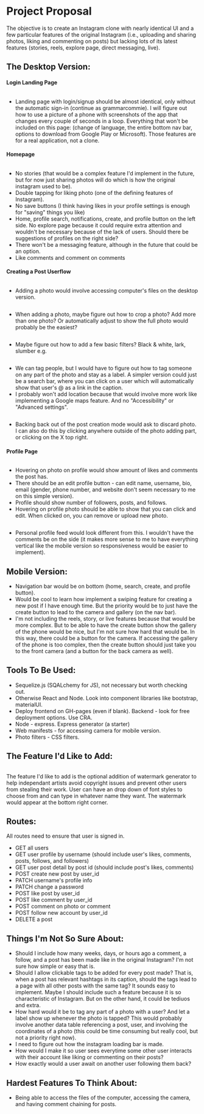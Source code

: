 # Project Proposal  

The objective is to create an Instagram clone with nearly identical UI and a few particular features of the original Instagram (i.e., uploading and sharing photos, liking and commenting on posts) but lacking lots of its latest features (stories, reels, explore page, direct messaging, live). 

## The Desktop Version: 

#### Login Landing Page

<img src='./project-proposal-photos/Screenshot (119).png' alt=''>

* Landing page with login/signup should be almost identical, only without the automatic sign-in (continue as grammarcommie). I will figure out how to use a picture of a phone with screenshots of the app that changes every couple of seconds in a loop. Everything that won't be included on this page: (change of language, the entire bottom nav bar, options to download from Google Play or Microsoft). Those features are for a real application, not a clone.

#### Homepage 

<img src='./project-proposal-photos/Screenshot (110).png' alt=''>

* No stories (that would be a complex feature I'd implement in the future, but for now just sharing photos will do which is how the original instagram used to be).
* Double tapping for liking photo (one of the defining features of Instagram).
* No save buttons (I think having likes in your profile settings is enough for "saving" things you like)
* Home, profile search, notifications, create, and profile button on the left side. No explore page because it could require extra attention and wouldn't be necessary because of the lack of users. Should there be suggestions of profiles on the right side?
* There won't be a messaging feature, although in the future that could be an option. 
* Like comments and comment on comments

#### Creating a Post Userflow

<img src='./project-proposal-photos/Screenshot (107).png' alt=''>

* Adding a photo would involve accessing computer's files on the desktop version.

<img src='./project-proposal-photos/Screenshot (114).png' alt=''>

* When adding a photo, maybe figure out how to crop a photo? Add more than one photo? Or automatically adjust to show the full photo would probably be the easiest?

<img src='./project-proposal-photos/Screenshot (115).png' alt=''>

* Maybe figure out how to add a few basic filters? Black & white, lark, slumber e.g.

<img src='./project-proposal-photos/Screenshot (116).png' alt=''>

* We can tag people, but I would have to figure out how to tag someone on any part of the photo and stay as a label. A simpler version could just be a search bar, where you can click on a user which will automatically show that user's @ as a link in the caption. 
* I probably won't add location because that would involve more work like implementing a Google maps feature. And no "Accessibility" or "Advanced settings".

<img src='./project-proposal-photos/Screenshot (117).png' alt=''>

* Backing back out of the post creation mode would ask to discard photo. I can also do this by clicking anywhere outside of the photo adding part, or clicking on the X top right.

#### Profile Page

<img src='./project-proposal-photos/Screenshot (111).png' alt=''>

* Hovering on photo on profile would show amount of likes and comments the post has.
* There should be an edit profile button - can edit name, username, bio, email (gender, phone number, and website don't seem necessary to me on this simple version).   
* Profile should show number of followers, posts, and follows. 
* Hovering on profile photo should be able to show that you can click and edit. When clicked on, you can remove or upload new photo. 

<img src='./project-proposal-photos/Screenshot (112).png' alt=''>

* Personal profile feed would look different from this. I wouldn't have the comments be on the side (it makes more sense to me to have everything vertical like the mobile version so responsiveness would be easier to implement). 

## Mobile Version:  

* Navigation bar would be on bottom (home, search, create, and profile button).
* Would be cool to learn how implement a swiping feature for creating a new post if I have enough time. But the priority would be to just have the create button to lead to the camera and gallery (on the
nav bar). 
* I'm not including the reels, story, or live features because that would be more complex. But to be able to have the create button show the gallery of the phone would be 
nice, but I'm not sure how hard that would be. In this way, there could be a button for the camera. If accessing the gallery of the phone is too complex, then the create button should just take you to the front camera (and a button for the back camera as well). 

## Tools To Be Used: 

* Sequelize.js (SQALchemy for JS), not necessary but worth checking out.  
* Otherwise React and Node. Look into component libraries like bootstrap, materialUI. 
* Deploy frontend on GH-pages (even if blank). Backend - look for free deployment options. Use CRA. 
* Node - express. Express generator (a starter) 
* Web manifests - for accessing camera for mobile version.
* Photo filters - CSS filters. 

## The Feature I'd Like to Add: 

<img src='./project-proposal-photos/Screenshot (120).png' alt=''>

The feature I'd like to add is the optional addition of watermark generator to help independant artists avoid copyright issues and prevent other users from stealing their work. User can have an drop down of font styles to choose from and can type in whatever name they want. The watermark would appear at the bottom right corner. 

## Routes: 

All routes need to ensure that user is signed in.
* GET all users 
* GET user profile by username (should include user's likes, comments, posts, follows, and followers)
* GET user post detail by post id (should include post's likes, comments)
* POST create new post by user_id
* PATCH username's profile info 
* PATCH change a password
* POST like post by user_id
* POST like comment by user_id
* POST comment on photo or comment
* POST follow new account by user_id
* DELETE a post 

## Things I'm Not So Sure About:
* Should I include how many weeks, days, or hours ago a comment, a follow, and a post has been made like in the original Instagram? I'm not sure how simple or easy that is. 
* Should I allow clickable tags to be added for every post made? That is, when a post has relevant hashtags in its caption, should the tags lead to a page with all other posts with the same tag? It sounds easy to implement. Maybe I should include such a feature because it is so characteristic of Instagram. But on the other hand, it could be tediuos and extra.
* How hard would it be to tag any part of a photo with a user? And let a label show up whenever the photo is tapped? This would probably involve another data table referencing a post, user, and involving the coordinates of a photo (this could be time consuming but really cool, but not a priority right now).
* I need to figure out how the instagram loading bar is made. 
* How would I make it so user sees everytime some other user interacts with their account like liking or commenting on their posts? 
* How exactly would a user await on another user following them back? 

## Hardest Features To Think About: 
* Being able to access the files of the computer, accessing the camera, and having comment chaining for posts.
